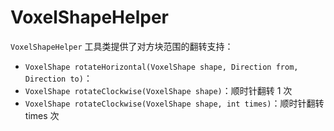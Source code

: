 # VoxelShapeHelper

`VoxelShapeHelper` 工具类提供了对方块范围的翻转支持：

- `VoxelShape rotateHorizontal(VoxelShape shape, Direction from, Direction to)`：
- `VoxelShape rotateClockwise(VoxelShape shape)`：顺时针翻转 1 次
- `VoxelShape rotateClockwise(VoxelShape shape, int times)`：顺时针翻转 times 次